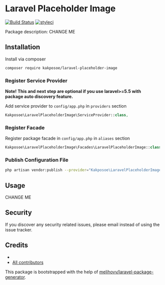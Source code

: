 # Laravel Placeholder Image

[![Build Status](https://travis-ci.org/kakposoe/laravel-placeholder-image.svg?branch=master)](https://travis-ci.org/kakposoe/laravel-placeholder-image)
[![styleci](https://styleci.io/repos/CHANGEME/shield)](https://styleci.io/repos/CHANGEME)

Package description: CHANGE ME

## Installation

Install via composer
```bash
composer require kakposoe/laravel-placeholder-image
```

### Register Service Provider

**Note! This and next step are optional if you use laravel>=5.5 with package
auto discovery feature.**

Add service provider to `config/app.php` in `providers` section
```php
Kakposoe\LaravelPlaceholderImage\ServiceProvider::class,
```

### Register Facade

Register package facade in `config/app.php` in `aliases` section
```php
Kakposoe\LaravelPlaceholderImage\Facades\LaravelPlaceholderImage::class,
```

### Publish Configuration File

```bash
php artisan vendor:publish --provider="Kakposoe\LaravelPlaceholderImage\ServiceProvider" --tag="config"
```

## Usage

CHANGE ME

## Security

If you discover any security related issues, please email 
instead of using the issue tracker.

## Credits

- [](https://github.com/kakposoe/laravel-placeholder-image)
- [All contributors](https://github.com/kakposoe/laravel-placeholder-image/graphs/contributors)

This package is bootstrapped with the help of
[melihovv/laravel-package-generator](https://github.com/melihovv/laravel-package-generator).
